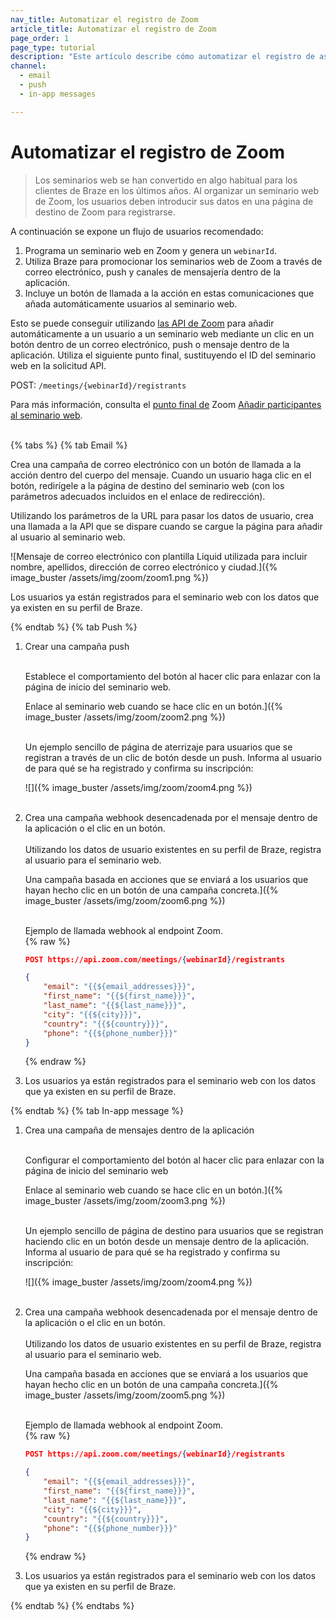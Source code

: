```yaml
---
nav_title: Automatizar el registro de Zoom
article_title: Automatizar el registro de Zoom
page_order: 1
page_type: tutorial
description: "Este artículo describe cómo automatizar el registro de asistentes a Zoom en tus campañas de correo electrónico, push y mensajes dentro de la aplicación."
channel: 
  - email
  - push
  - in-app messages

---
```


# Automatizar el registro de Zoom

> Los seminarios web se han convertido en algo habitual para los clientes de Braze en los últimos años. Al organizar un seminario web de Zoom, los usuarios deben introducir sus datos en una página de destino de Zoom para registrarse. 

A continuación se expone un flujo de usuarios recomendado:
1. Programa un seminario web en Zoom y genera un `webinarId`.
2. Utiliza Braze para promocionar los seminarios web de Zoom a través de correo electrónico, push y canales de mensajería dentro de la aplicación. 
3. Incluye un botón de llamada a la acción en estas comunicaciones que añada automáticamente usuarios al seminario web.

Esto se puede conseguir utilizando [las API de Zoom](https://marketplace.zoom.us/docs/api-reference/zoom-api/methods/#operation/meetingRegistrantCreate) para añadir automáticamente a un usuario a un seminario web mediante un clic en un botón dentro de un correo electrónico, push o mensaje dentro de la aplicación. Utiliza el siguiente punto final, sustituyendo el ID del seminario web en la solicitud API. 

POST: `/meetings/{webinarId}/registrants`

Para más información, consulta el [punto final de](https://developers.zoom.us/docs/api/rest/reference/zoom-api/methods/#operation/webinarRegistrantCreate) Zoom [Añadir participantes al seminario web](https://developers.zoom.us/docs/api/rest/reference/zoom-api/methods/#operation/webinarRegistrantCreate).<br><br>

{% tabs %}
{% tab Email %}

Crea una campaña de correo electrónico con un botón de llamada a la acción dentro del cuerpo del mensaje. Cuando un usuario haga clic en el botón, redirígele a la página de destino del seminario web (con los parámetros adecuados incluidos en el enlace de redirección). 

Utilizando los parámetros de la URL para pasar los datos de usuario, crea una llamada a la API que se dispare cuando se cargue la página para añadir al usuario al seminario web.

\![Mensaje de correo electrónico con plantilla Liquid utilizada para incluir nombre, apellidos, dirección de correo electrónico y ciudad.]({% image_buster /assets/img/zoom/zoom1.png %})

Los usuarios ya están registrados para el seminario web con los datos que ya existen en su perfil de Braze.

{% endtab %}
{% tab Push %}

1. Crear una campaña push<br><br>

	Establece el comportamiento del botón al hacer clic para enlazar con la página de inicio del seminario web.<br>

	Enlace al seminario web cuando se hace clic en un botón.]({% image_buster /assets/img/zoom/zoom2.png %})<br><br>

	Un ejemplo sencillo de página de aterrizaje para usuarios que se registran a través de un clic de botón desde un push. Informa al usuario de para qué se ha registrado y confirma su inscripción:<br>

	\![]({% image_buster /assets/img/zoom/zoom4.png %})<br><br>


2. Crea una campaña webhook desencadenada por el mensaje dentro de la aplicación o el clic en un botón.<br><br>
 	Utilizando los datos de usuario existentes en su perfil de Braze, registra al usuario para el seminario web.<br>

	Una campaña basada en acciones que se enviará a los usuarios que hayan hecho clic en un botón de una campaña concreta.]({% image_buster /assets/img/zoom/zoom6.png %})<br><br>

	Ejemplo de llamada webhook al endpoint Zoom.<br>
	{% raw %}
	```json
	POST https://api.zoom.com/meetings/{webinarId}/registrants

	{
		"email": "{{${email_addresses}}}",
		"first_name": "{{${first_name}}}",
		"last_name": "{{${last_name}}}",
		"city": "{{${city}}}",
		"country": "{{${country}}}",
		"phone": "{{${phone_number}}}"
	}
	```
	{% endraw %}

3. Los usuarios ya están registrados para el seminario web con los datos que ya existen en su perfil de Braze.

{% endtab %}
{% tab In-app message %}

1. Crea una campaña de mensajes dentro de la aplicación<br><br>

	Configurar el comportamiento del botón al hacer clic para enlazar con la página de inicio del seminario web<br>

	Enlace al seminario web cuando se hace clic en un botón.]({% image_buster /assets/img/zoom/zoom3.png %})<br><br>

	Un ejemplo sencillo de página de destino para usuarios que se registran haciendo clic en un botón desde un mensaje dentro de la aplicación. Informa al usuario de para qué se ha registrado y confirma su inscripción:<br>

	\![]({% image_buster /assets/img/zoom/zoom4.png %})<br><br>

2. Crea una campaña webhook desencadenada por el mensaje dentro de la aplicación o el clic en un botón.<br><br>
	Utilizando los datos de usuario existentes en su perfil de Braze, registra al usuario para el seminario web.<br>

	Una campaña basada en acciones que se enviará a los usuarios que hayan hecho clic en un botón de una campaña concreta.]({% image_buster /assets/img/zoom/zoom5.png %})<br><br>

	Ejemplo de llamada webhook al endpoint Zoom.<br>
	{% raw %}
	```json
	POST https://api.zoom.com/meetings/{webinarId}/registrants

	{
		"email": "{{${email_addresses}}}",
		"first_name": "{{${first_name}}}",
		"last_name": "{{${last_name}}}",
		"city": "{{${city}}}",
		"country": "{{${country}}}",
		"phone": "{{${phone_number}}}"
	}
	```
	{% endraw %}
3. Los usuarios ya están registrados para el seminario web con los datos que ya existen en su perfil de Braze.

{% endtab %}
{% endtabs %}
